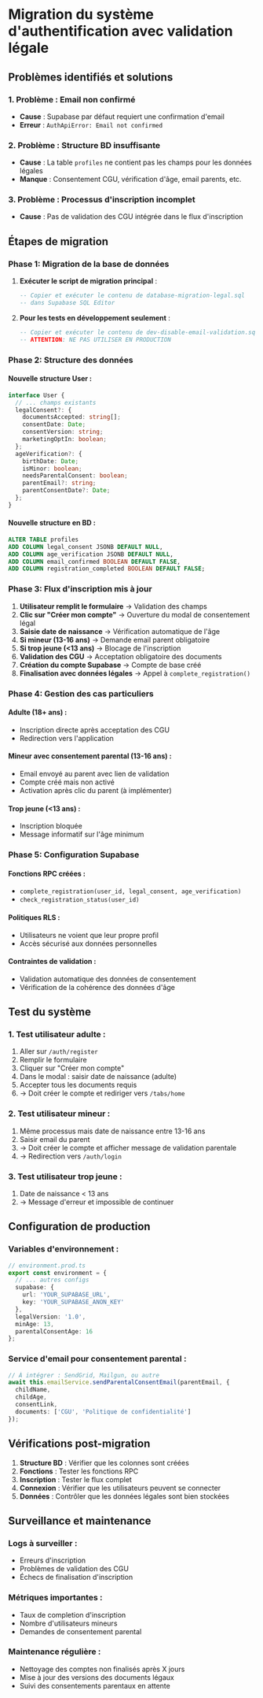 # Migration du système d'authentification avec validation légale

## Problèmes identifiés et solutions

### 1. **Problème : Email non confirmé**
- **Cause** : Supabase par défaut requiert une confirmation d'email
- **Erreur** : `AuthApiError: Email not confirmed`

### 2. **Problème : Structure BD insuffisante**
- **Cause** : La table `profiles` ne contient pas les champs pour les données légales
- **Manque** : Consentement CGU, vérification d'âge, email parents, etc.

### 3. **Problème : Processus d'inscription incomplet**
- **Cause** : Pas de validation des CGU intégrée dans le flux d'inscription

## Étapes de migration

### Phase 1: Migration de la base de données
1. **Exécuter le script de migration principal** :
   ```sql
   -- Copier et exécuter le contenu de database-migration-legal.sql
   -- dans Supabase SQL Editor
   ```

2. **Pour les tests en développement seulement** :
   ```sql
   -- Copier et exécuter le contenu de dev-disable-email-validation.sql
   -- ATTENTION: NE PAS UTILISER EN PRODUCTION
   ```

### Phase 2: Structure des données

#### Nouvelle structure User :
```typescript
interface User {
  // ... champs existants
  legalConsent?: {
    documentsAccepted: string[];
    consentDate: Date;
    consentVersion: string;
    marketingOptIn: boolean;
  };
  ageVerification?: {
    birthDate: Date;
    isMinor: boolean;
    needsParentalConsent: boolean;
    parentEmail?: string;
    parentConsentDate?: Date;
  };
}
```

#### Nouvelle structure en BD :
```sql
ALTER TABLE profiles 
ADD COLUMN legal_consent JSONB DEFAULT NULL,
ADD COLUMN age_verification JSONB DEFAULT NULL,
ADD COLUMN email_confirmed BOOLEAN DEFAULT FALSE,
ADD COLUMN registration_completed BOOLEAN DEFAULT FALSE;
```

### Phase 3: Flux d'inscription mis à jour

1. **Utilisateur remplit le formulaire** → Validation des champs
2. **Clic sur "Créer mon compte"** → Ouverture du modal de consentement légal
3. **Saisie date de naissance** → Vérification automatique de l'âge
4. **Si mineur (13-16 ans)** → Demande email parent obligatoire
5. **Si trop jeune (<13 ans)** → Blocage de l'inscription
6. **Validation des CGU** → Acceptation obligatoire des documents
7. **Création du compte Supabase** → Compte de base créé
8. **Finalisation avec données légales** → Appel à `complete_registration()`

### Phase 4: Gestion des cas particuliers

#### Adulte (18+ ans) :
- Inscription directe après acceptation des CGU
- Redirection vers l'application

#### Mineur avec consentement parental (13-16 ans) :
- Email envoyé au parent avec lien de validation
- Compte créé mais non activé
- Activation après clic du parent (à implémenter)

#### Trop jeune (<13 ans) :
- Inscription bloquée
- Message informatif sur l'âge minimum

### Phase 5: Configuration Supabase

#### Fonctions RPC créées :
- `complete_registration(user_id, legal_consent, age_verification)`
- `check_registration_status(user_id)`

#### Politiques RLS :
- Utilisateurs ne voient que leur propre profil
- Accès sécurisé aux données personnelles

#### Contraintes de validation :
- Validation automatique des données de consentement
- Vérification de la cohérence des données d'âge

## Test du système

### 1. Test utilisateur adulte :
1. Aller sur `/auth/register`
2. Remplir le formulaire
3. Cliquer sur "Créer mon compte"
4. Dans le modal : saisir date de naissance (adulte)
5. Accepter tous les documents requis
6. → Doit créer le compte et rediriger vers `/tabs/home`

### 2. Test utilisateur mineur :
1. Même processus mais date de naissance entre 13-16 ans
2. Saisir email du parent
3. → Doit créer le compte et afficher message de validation parentale
4. → Redirection vers `/auth/login`

### 3. Test utilisateur trop jeune :
1. Date de naissance < 13 ans
2. → Message d'erreur et impossible de continuer

## Configuration de production

### Variables d'environnement :
```typescript
// environment.prod.ts
export const environment = {
  // ... autres configs
  supabase: {
    url: 'YOUR_SUPABASE_URL',
    key: 'YOUR_SUPABASE_ANON_KEY'
  },
  legalVersion: '1.0',
  minAge: 13,
  parentalConsentAge: 16
};
```

### Service d'email pour consentement parental :
```typescript
// À intégrer : SendGrid, Mailgun, ou autre
await this.emailService.sendParentalConsentEmail(parentEmail, {
  childName,
  childAge,
  consentLink,
  documents: ['CGU', 'Politique de confidentialité']
});
```

## Vérifications post-migration

1. **Structure BD** : Vérifier que les colonnes sont créées
2. **Fonctions** : Tester les fonctions RPC
3. **Inscription** : Tester le flux complet
4. **Connexion** : Vérifier que les utilisateurs peuvent se connecter
5. **Données** : Contrôler que les données légales sont bien stockées

## Surveillance et maintenance

### Logs à surveiller :
- Erreurs d'inscription
- Problèmes de validation des CGU
- Échecs de finalisation d'inscription

### Métriques importantes :
- Taux de completion d'inscription
- Nombre d'utilisateurs mineurs
- Demandes de consentement parental

### Maintenance régulière :
- Nettoyage des comptes non finalisés après X jours
- Mise à jour des versions des documents légaux
- Suivi des consentements parentaux en attente
